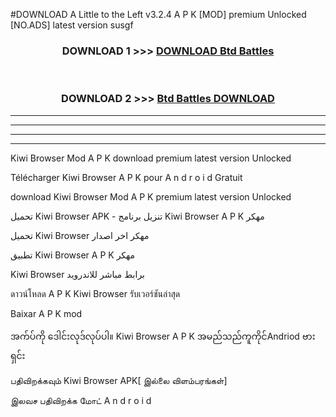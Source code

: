 #DOWNLOAD A Little to the Left v3.2.4 A P K [MOD] premium Unlocked [NO.ADS] latest version susgf 



<div align="center">

<h3>DOWNLOAD 1 >>> <a href="https://getmod1.web.app/?judule=Btd Battles">DOWNLOAD Btd Battles</a></h3><br>

<h3>DOWNLOAD 2 >>> <a href="https://getmod1.web.app/?judule=Btd Battles">Btd Battles DOWNLOAD </a></h3>

</div>


----------------------------------------------------------

----------------------------------------------------------

----------------------------------------------------------

----------------------------------------------------------


Kiwi Browser  Mod A P K download premium latest version Unlocked

Télécharger  Kiwi Browser  A P K pour A n d r o i d Gratuit

download Kiwi Browser  Mod A P K premium latest version Unlocked

تحميل Kiwi Browser  APK - تنزيل برنامج Kiwi Browser  A P K مهكر

تحميل Kiwi Browser  مهكر اخر اصدار

تطبيق Kiwi Browser  A P K مهكر

Kiwi Browser  برابط مباشر للاندرويد

ดาวน์โหลด A P K Kiwi Browser  รับเวอร์ชันล่าสุด

Baixar A P K mod

အက်ပ်ကို ဒေါင်းလုဒ်လုပ်ပါ။ Kiwi Browser  A P K အမည်သည်ကူကိုင်Andriod ဗားရှင်း

பதிவிறக்கவும் Kiwi Browser  APK[ இல்லை விளம்பரங்கள்] 
 
இலவச பதிவிறக்க மோட் A n d r o i d



